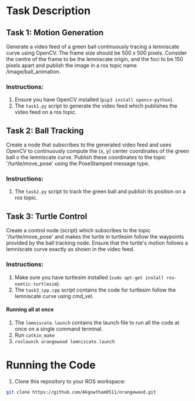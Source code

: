 # Task Description

## Task 1: Motion Generation
Generate a video feed of a green ball continuously tracing a lemniscate curve using OpenCV. The frame size should be 500 x 500 pixels. Consider the centre of the frame to be the lemniscate origin, and the foci to be 150 pixels apart and publish the image in a ros topic name /image/ball_animation.

### Instructions:
1. Ensure you have OpenCV installed (`pip3 install opencv-python`).
2. The `task1.py` script to generate the video feed which publishes the video feed on a ros topic.

## Task 2: Ball Tracking
Create a node that subscribes to the generated video feed and uses OpenCV to continuously compute the (x, y) center coordinates of the green ball o the lemniscate curve. Publish these coordinates to the topic '/turtle/move_pose' using the PoseStamped message type.

### Instructions:
1. The `task2.py` script to track the green ball and publish its position on a ros topic.

## Task 3: Turtle Control
Create a control node (script) which subscribes to the topic '/turtle/move_pose' and makes the turtle in turtlesim follow the waypoints provided by the ball tracking node. Ensure that the turtle's motion follows a lemniscate curve exactly as shown in the video feed.

### Instructions:
1. Make sure you have turtlesim installed (`sudo apt-get install ros-noetic-turtlesim`).
2. The `task3_cpp.cpp` script contains the code for turtlesim follow the lemniscate curve using cmd_vel.

#### Running all at once
1. The `lemniscate.launch` contains the launch file to run all the code at once on a single command terminal.
2. Run `catkin_make`
3. `roslaunch orangewood lemniscate.launch`

# Running the Code

1. Clone this repository to your ROS workspace:

```bash
git clone https://github.com/Akgowtham0511/orangewood.git